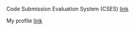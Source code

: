 Code Submission Evaluation System (CSES) [link](https://cses.fi/)

My profile [link](https://cses.fi/user/8464)
